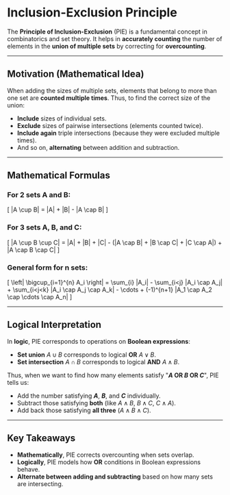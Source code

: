# Inclusion-Exclusion Principle

The **Principle of Inclusion-Exclusion** (PIE) is a fundamental concept in combinatorics and set theory.
It helps in **accurately counting** the number of elements in the **union of multiple sets** by correcting for **overcounting**.

---

## Motivation (Mathematical Idea)

When adding the sizes of multiple sets, elements that belong to more than one set are **counted multiple times**.
Thus, to find the correct size of the union:

- **Include** sizes of individual sets.
- **Exclude** sizes of pairwise intersections (elements counted twice).
- **Include again** triple intersections (because they were excluded multiple times).
- And so on, **alternating** between addition and subtraction.

---

## Mathematical Formulas

### For 2 sets A and B:
\[
|A \cup B| = |A| + |B| - |A \cap B|
\]

### For 3 sets A, B, and C:
\[
|A \cup B \cup C| = |A| + |B| + |C| - (|A \cap B| + |B \cap C| + |C \cap A|) + |A \cap B \cap C|
\]

### General form for n sets:
\[
\left| \bigcup_{i=1}^{n} A_i \right| = \sum_{i} |A_i| - \sum_{i<j} |A_i \cap A_j| + \sum_{i<j<k} |A_i \cap A_j \cap A_k| - \cdots + (-1)^{n+1} |A_1 \cap A_2 \cap \cdots \cap A_n|
\]

---

## Logical Interpretation

In **logic**, PIE corresponds to operations on **Boolean expressions**:

- **Set union** $A \cup B$ corresponds to logical **OR** $A \lor B$.
- **Set intersection** $A \cap B$ corresponds to logical **AND** $A \land B$.

Thus, when we want to find how many elements satisfy "**$A$ OR $B$ OR $C$**", PIE tells us:

- Add the number satisfying **$A$**, **$B$**, and **$C$** individually.
- Subtract those satisfying **both** (like $A \land B$, $B \land C$, $C \land A$).
- Add back those satisfying **all three** ($A \land B \land C$).

---

## Key Takeaways

- **Mathematically**, PIE corrects overcounting when sets overlap.
- **Logically**, PIE models how **OR** conditions in Boolean expressions behave.
- **Alternate between adding and subtracting** based on how many sets are intersecting.

